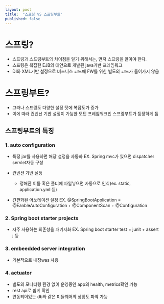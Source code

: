 ```yaml
---
layout: post
title:  "스프링 VS 스프링부트"
published: false
---
```


# 스프링?
- 스프링과 스프링부트의 차이점을 알기 위해서는, 먼저 스프링을 알아야 한다.
- 스프링은 복잡한 EJB의 대안으로 개발된 java기반 프레임워크
- DI와 XML기반 설정으로 비즈니스 코드에 FW를 위한 별도의 코드가 들어가지 않음


# 스프링부트?
- 그러나 스프링도 다양한 설정 탓에 복잡도가 증가
- 이에 따라 컨벤션 기반 설정이 가능한 모던 프레임워크인 스프링부트가 등장하게 됨

## 스프링부트의 특징
### 1. auto configuration
- 특정 jar를 사용하면 해당 설정을 자동화
EX. Spring mvc가 있으면 dispatcher servlet자동 구성

- 컨벤션 기반 설정
  - 정해진 이름 혹은 폴더에 파일넣으면 자동으로 인식(ex. static, application.yml 등)
  
- 간편화된 어노테이션 설정
EX. @SpringBootApplication 
  = @EanbleAutoConfiguration + @ComponentScan + @Configuration


### 2. Spring boot starter projects
- 자주 사용하는 의존성을 패키지화
EX. Spring boot starter test = junit + assert j 등


### 3. embeedded server integration
- 기본적으로 내장was 사용


### 4. actuator
- 별도의 모니터링 환경 없이 운영중인 app의 health, metrics확인 가능
- rest api로 쉽게 확인
- 연동되어있는 db와 같은 미들웨어의 상황도 파악 가능
